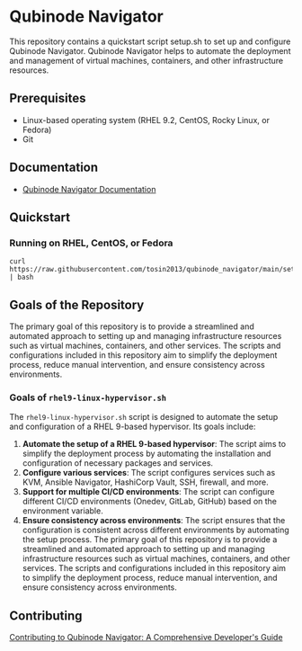 # Qubinode Navigator
This repository contains a quickstart script setup.sh to set up and configure Qubinode Navigator. Qubinode Navigator helps to automate the deployment and management of virtual machines, containers, and other infrastructure resources.

## Prerequisites
* Linux-based operating system (RHEL 9.2, CentOS, Rocky Linux, or Fedora)
* Git

## Documentation
* [Qubinode Navigator Documentation](https://tosin2013.github.io/qubinode_navigator/)

## Quickstart 

### Running on RHEL, CentOS, or Fedora
```
curl https://raw.githubusercontent.com/tosin2013/qubinode_navigator/main/setup.sh | bash
```

## Goals of the Repository
The primary goal of this repository is to provide a streamlined and automated approach to setting up and managing infrastructure resources such as virtual machines, containers, and other services. The scripts and configurations included in this repository aim to simplify the deployment process, reduce manual intervention, and ensure consistency across environments.

### Goals of `rhel9-linux-hypervisor.sh`
The `rhel9-linux-hypervisor.sh` script is designed to automate the setup and configuration of a RHEL 9-based hypervisor. Its goals include:
1. **Automate the setup of a RHEL 9-based hypervisor**: The script aims to simplify the deployment process by automating the installation and configuration of necessary packages and services.
2. **Configure various services**: The script configures services such as KVM, Ansible Navigator, HashiCorp Vault, SSH, firewall, and more.
3. **Support for multiple CI/CD environments**: The script can configure different CI/CD environments (Onedev, GitLab, GitHub) based on the environment variable.
4. **Ensure consistency across environments**: The script ensures that the configuration is consistent across different environments by automating the setup process.
The primary goal of this repository is to provide a streamlined and automated approach to setting up and managing infrastructure resources such as virtual machines, containers, and other services. The scripts and configurations included in this repository aim to simplify the deployment process, reduce manual intervention, and ensure consistency across environments.

## Contributing
[Contributing to Qubinode Navigator: A Comprehensive Developer's Guide](https://tosin2013.github.io/qubinode_navigator/development/developers_guide.html)
